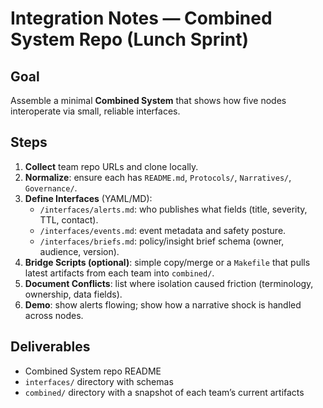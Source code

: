 # Integration Notes — Combined System Repo (Lunch Sprint)

## Goal
Assemble a minimal **Combined System** that shows how five nodes interoperate via small, reliable interfaces.

## Steps
1. **Collect** team repo URLs and clone locally.
2. **Normalize**: ensure each has `README.md`, `Protocols/`, `Narratives/`, `Governance/`.
3. **Define Interfaces** (YAML/MD):
   - `/interfaces/alerts.md`: who publishes what fields (title, severity, TTL, contact).
   - `/interfaces/events.md`: event metadata and safety posture.
   - `/interfaces/briefs.md`: policy/insight brief schema (owner, audience, version).
4. **Bridge Scripts (optional)**: simple copy/merge or a `Makefile` that pulls latest artifacts from each team into `combined/`.
5. **Document Conflicts**: list where isolation caused friction (terminology, ownership, data fields).
6. **Demo**: show alerts flowing; show how a narrative shock is handled across nodes.

## Deliverables
- Combined System repo README
- `interfaces/` directory with schemas
- `combined/` directory with a snapshot of each team’s current artifacts
